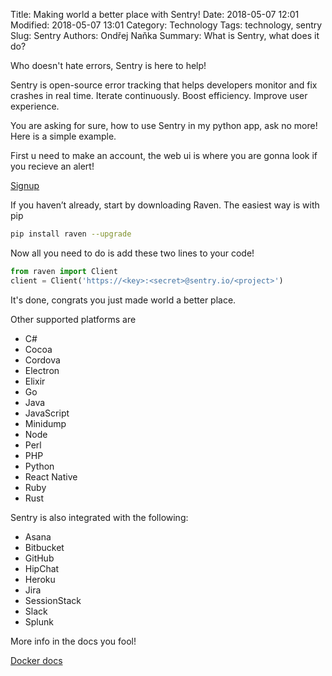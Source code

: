 Title: Making world a better place with Sentry!
Date: 2018-05-07 12:01
Modified: 2018-05-07 13:01
Category: Technology
Tags: technology, sentry
Slug: Sentry
Authors: Ondřej Naňka
Summary: What is Sentry, what does it do?


Who doesn't hate errors, Sentry is here to help!

Sentry is open-source error tracking that helps developers monitor and fix crashes in real time. Iterate continuously. Boost efficiency. Improve user experience.

You are asking for sure, how to use Sentry in my python app, ask no more! Here is a simple example.

First u need to make an account, the web ui is where you are gonna look if you recieve an alert!

[Signup](https://sentry.io/signup/)

If you haven’t already, start by downloading Raven. The easiest way is with pip 

```bash
pip install raven --upgrade
```

Now all you need to do is add these two lines to your code!

```python
from raven import Client
client = Client('https://<key>:<secret>@sentry.io/<project>')
```

It's done, congrats you just made world a better place.

Other supported platforms are 

+ C#
+ Cocoa
+ Cordova
+ Electron
+ Elixir
+ Go
+ Java
+ JavaScript
+ Minidump
+ Node
+ Perl
+ PHP
+ Python
+ React Native
+ Ruby
+ Rust

Sentry is also integrated with the following:

+ Asana
+ Bitbucket
+ GitHub
+ HipChat
+ Heroku
+ Jira
+ SessionStack
+ Slack
+ Splunk


More info in the docs you fool!

[Docker docs](https://sentry.io/welcome/)

